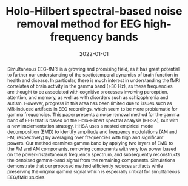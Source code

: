 ---
title: "Holo-Hilbert spectral-based noise removal method for EEG high-frequency bands"
date: 2022-01-01
authors_string: Narges Moradi, Pierre LeVan, Burak Akin, Bradley Goodyear, Roberto Sotero
authors:
   - Narges Moradi
   - Pierre LeVan
   - Burak Akin
   - Bradley Goodyear
   - Roberto Sotero
author_ids:
   - burak_akin
journal: 'Journal of Neuroscience Methods'
volume: 368
issue: 
pages: 109470
book_title: ''
publisher: 'Elsevier BV'
abstract: "Simultaneous EEG-fMRI is a growing and promising field, as it has great potential to further our understanding of the spatiotemporal dynamics of brain function in health and disease. In particular, there is much interest in understanding the fMRI correlates of brain activity in the gamma band (>30 Hz), as these frequencies are thought to be associated with cognitive processes involving perception, attention, and memory, as well as with disorders such as schizophrenia and autism. However, progress in this area has been limited due to issues such as MR-induced artifacts in EEG recordings, which seem to be more problematic for gamma frequencies. This paper presents a noise removal method for the gamma band of EEG that is based on the Holo-Hilbert spectral analysis (HHSA), but with a new implementation strategy. HHSA uses a nested empirical mode decomposition (EMD) to identify amplitude and frequency modulations (AM and FM, respectively) by averaging over frequencies with high and significant powers. Our method examines gamma band by applying two layers of EMD to the FM and AM components, removing components with very low power based on the power-instantaneous frequency spectrum, and subsequently reconstructs the denoised gamma-band signal from the remaining components. Simulations demonstrate that our proposed method efficiently reduces artifacts while preserving the original gamma signal which is especially critical for simultaneous EEG/fMRI studies."
project_id: 
paper_url: 
doi: 10.1016/j.jneumeth.2021.109470
data_loc: ''
code_loc: ''
file: '/assets/publications//assets/publications/'
file_name: '/assets/publications/'
type: journal_article
pub_str: ' (2022) Journal of Neuroscience Methods 368: 109470'
layout: publication 
---